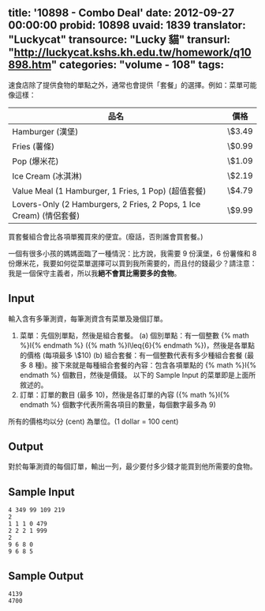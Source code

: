 title: '10898 - Combo Deal'
date: 2012-09-27 00:00:00
probid: 10898
uvaid: 1839
translator: "Luckycat"
transource: "Lucky 貓"
transurl: "http://luckycat.kshs.kh.edu.tw/homework/q10898.htm"
categories: "volume - 108"
tags:
---

速食店除了提供食物的單點之外，通常也會提供「套餐」的選擇。例如：菜單可能像這樣：

品名	                                                            | 價格   
--------------------------------------------------------------------|--------
Hamburger (漢堡)                                                    | \\$3.49
Fries (薯條)                                                        | \\$0.99
Pop (爆米花)                                                        | \\$1.09
Ice Cream (冰淇淋)                                                  | \\$2.19
Value Meal (1 Hamburger, 1 Fries, 1 Pop) (超值套餐)                 | \\$4.79
Lovers-Only (2 Hamburgers, 2 Fries, 2 Pops, 1 Ice Cream) (情侶套餐) | \\$9.99

買套餐組合會比各項單獨買來的便宜。(廢話，否則誰會買套餐。)

一個有很多小孩的媽媽面臨了一種情況：比方說，我需要 9 份漢堡，6 份薯條和 8 份爆米花，我要如何從菜單選擇可以買到我所需要的，而且付的錢最少？請注意：我是一個保守主義者，所以我**絕不會買比需要多的食物**。

## Input ##

輸入含有多筆測資，每筆測資含有菜單及幾個訂單。

1. 菜單：先個別單點，然後是組合套餐。
(a) 個別單點：有一個整數 {% math %}I{% endmath %} ({% math %}I\leq{6}{% endmath %})，然後是各單點的價格 (每項最多 \\$10)
(b) 組合套餐：有一個整數代表有多少種組合套餐 (最多 8 種)。接下來就是每種組合套餐的內容：包含各項單點的 {% math %}I{% endmath %} 個數目，然後是價錢。
以下的 Sample Input 的菜單即是上面所敘述的。
2. 訂單：訂單的數目 (最多 10)，然後是各訂單的內容 ({% math %}I{% endmath %} 個數字代表所需各項目的數量，每個數字最多為 9)

所有的價格均以分 (cent) 為單位。(1 dollar = 100 cent)

## Output ##

對於每筆測資的每個訂單，輸出一列，最少要付多少錢才能買到他所需要的食物。

## Sample Input ##

	4 349 99 109 219
	2
	1 1 1 0 479
	2 2 2 1 999
	2
	9 6 8 0
	9 6 8 5

## Sample Output ##

	4139
	4700